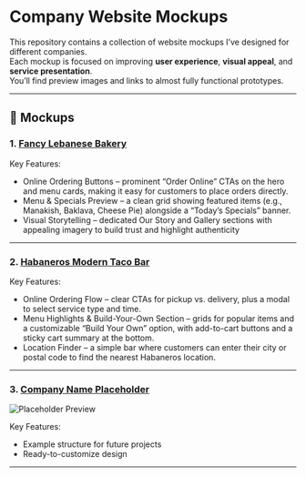 # Company Website Mockups

This repository contains a collection of website mockups I’ve designed for different companies.  
Each mockup is focused on improving **user experience**, **visual appeal**, and **service presentation**.  
You’ll find preview images and links to almost fully functional prototypes.

---

## 📂 Mockups

### 1. [Fancy Lebanese Bakery](https://dlt-proposals.s3.ca-central-1.amazonaws.com/mockup_fancy_lebanese_bakery.html)
 <!-- ![Finbars Mockup Preview](./previews/finbars.png) -->

Key Features:
- Online Ordering Buttons – prominent “Order Online” CTAs on the hero and menu cards, making it easy for customers to place orders directly.
- Menu & Specials Preview – a clean grid showing featured items (e.g., Manakish, Baklava, Cheese Pie) alongside a “Today’s Specials” banner.
- Visual Storytelling – dedicated Our Story and Gallery sections with appealing imagery to build trust and highlight authenticity 

---

### 2. [Habaneros Modern Taco Bar](./habaneros/mockup_habaneros.html)  
<!-- ![Parsons Mockup Preview](./previews/parsons.png) -->

Key Features:
- Online Ordering Flow – clear CTAs for pickup vs. delivery, plus a modal to select service type and time.
- Menu Highlights & Build-Your-Own Section – grids for popular items and a customizable “Build Your Own” option, with add-to-cart buttons and a sticky cart summary at the bottom.
- Location Finder – a simple bar where customers can enter their city or postal code to find the nearest Habaneros location.

---

### 3. [Company Name Placeholder](#)  
![Placeholder Preview](./previews/placeholder.png)

Key Features:
- Example structure for future projects
- Ready-to-customize design

---
